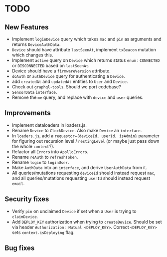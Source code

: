 # TODO

## New Features
* Implement `loginDevice` query which takes `mac` and `pin` as arguments and returns `DeviceAuthData`.
* `Device` should have attribute `lastSeenAt`, implement `txBeacon` mutation which changes this.
* Implement `active` query on `Device` which returns status `enum` : `CONNECTED` or `DISCONNECTED` based on `lastSeenAt`.
* Device should have a `firmwareVersion` attribute.
* `doAuth` or `authDevice` query for authenticating a `Device`.
* add `createdAt` and `updatedAt` entities to `User` and `Device`.
* Check out `graphql-tools`. Should we port codebase?
* `SensorData` `interface`.
* Remove the `me` query, and replace with `device` and `user` queries.

## Improvements
* Implement dataloaders in loaders.js.
* Rename `Device` to `ClockDevice`. Also make `Device` an `interface`.
* In `loaders.js`, add a `requestor={deviceId, userId, isAdmin}` parameter for figuring out recursion level /  `nestingLevel` (or maybe just pass down the whole `context`?).
* Refactor all `Error`s into `ApolloError`s.
* Rename `reAuth` to `refreshToken`.
* Rename `login` to `loginUser`.
* Make `AuthData` into an `interface`, and derive `UserAuthData` from it.
* All queries/mutations requesting `deviceId` should instead request `mac`, and all queries/mutations requesting `userId` should instead request `email`.

## Security fixes
* Verify `pin` on unclaimed `Device` if set when a `User` is trying to `claimDevice`.
* Add `DEPLOY_KEY` authorization when trying to `createDevice`. Should be set via header `Authorization: Mutual <DEPLOY_KEY>`. Correct `<DEPLOY_KEY>` sets `context.isDeploying` flag.

## Bug fixes


